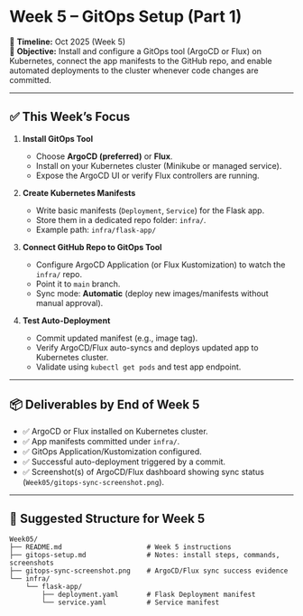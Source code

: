 # Week 5 – GitOps Setup (Part 1)

📅 **Timeline:** Oct 2025 (Week 5)  
🎯 **Objective:** Install and configure a GitOps tool (ArgoCD or Flux) on Kubernetes, connect the app manifests to the GitHub repo, and enable automated deployments to the cluster whenever code changes are committed.  

---

## ✅ This Week’s Focus
1. **Install GitOps Tool**
   - Choose **ArgoCD (preferred)** or **Flux**.  
   - Install on your Kubernetes cluster (Minikube or managed service).  
   - Expose the ArgoCD UI or verify Flux controllers are running.  

2. **Create Kubernetes Manifests**
   - Write basic manifests (`Deployment`, `Service`) for the Flask app.  
   - Store them in a dedicated repo folder: `infra/`.  
   - Example path: `infra/flask-app/`  

3. **Connect GitHub Repo to GitOps Tool**
   - Configure ArgoCD Application (or Flux Kustomization) to watch the `infra/` repo.  
   - Point it to `main` branch.  
   - Sync mode: **Automatic** (deploy new images/manifests without manual approval).  

4. **Test Auto-Deployment**
   - Commit updated manifest (e.g., image tag).  
   - Verify ArgoCD/Flux auto-syncs and deploys updated app to Kubernetes cluster.  
   - Validate using `kubectl get pods` and test app endpoint.  

---

## 📦 Deliverables by End of Week 5
- ✅ ArgoCD or Flux installed on Kubernetes cluster.  
- ✅ App manifests committed under `infra/`.  
- ✅ GitOps Application/Kustomization configured.  
- ✅ Successful auto-deployment triggered by a commit.  
- ✅ Screenshot(s) of ArgoCD/Flux dashboard showing sync status (`Week05/gitops-sync-screenshot.png`).  

---

## 📂 Suggested Structure for Week 5
```text
Week05/
├── README.md                     # Week 5 instructions
├── gitops-setup.md               # Notes: install steps, commands, screenshots
├── gitops-sync-screenshot.png    # ArgoCD/Flux sync success evidence
└── infra/
    └── flask-app/
        ├── deployment.yaml       # Flask Deployment manifest
        └── service.yaml          # Service manifest
